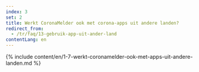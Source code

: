 ```yaml
---
index: 3
set: 2
title: Werkt CoronaMelder ook met corona-apps uit andere landen?
redirect_from: 
  - /tr/faq/13-gebruik-app-uit-ander-land
contentLang: en
---
```

{% include content/en/1-7-werkt-coronamelder-ook-met-apps-uit-andere-landen.md %}
